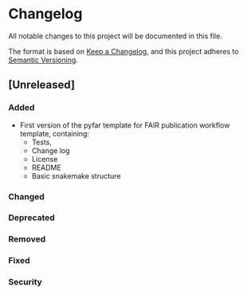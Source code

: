 # Changelog

All notable changes to this project will be documented in this file.

The format is based on [Keep a Changelog](https://keepachangelog.com/en/1.1.0/),
and this project adheres to [Semantic Versioning](https://semver.org/spec/v2.0.0.html).

## [Unreleased]

### Added

* First version of the pyfar template for FAIR publication workflow template, containing:
  * Tests,
  * Change log
  * License
  * README
  * Basic snakemake structure

### Changed

### Deprecated

### Removed

### Fixed

### Security
